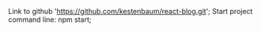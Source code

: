 Link to github 'https://github.com/kestenbaum/react-blog.git';
Start project command line: npm start;